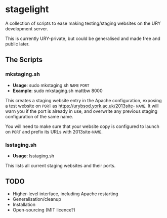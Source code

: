 # stagelight

A collection of scripts to ease making testing/staging websites on
the URY development server.

This is currently URY-private, but could be generalised and made
free and public later.

## The Scripts

### mkstaging.sh

* **Usage**: sudo mkstaging.sh ``NAME`` ``PORT``
* **Example**: sudo mkstaging.sh mattbw 8000

This creates a staging website entry in the Apache configuration,
exposing a test website on ``PORT`` as
https://urybsod.york.ac.uk/2013site- ``NAME``.  It will warn you if
the port is already in use, and overwrite any previous staging
configuration of the same name.

You will need to make sure that your website copy is configured to
launch on ``PORT`` and prefix its URLs with 2013site-``NAME``.

### lsstaging.sh

* **Usage**: lsstaging.sh

This lists all current staging websites and their ports.

## TODO

* Higher-level interface, including Apache restarting
* Generalisation/cleanup
* Installation
* Open-sourcing (MIT licence?)
